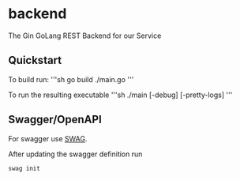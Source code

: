 # backend
The Gin GoLang REST Backend for our Service

## Quickstart

To build run:
'''sh
go build ./main.go
'''

To run the resulting executable
'''sh
./main [-debug] [-pretty-logs]
'''

## Swagger/OpenAPI

For swagger use [SWAG](https://github.com/swaggo/swag).

After updating the swagger definition run 
```sh
swag init
```